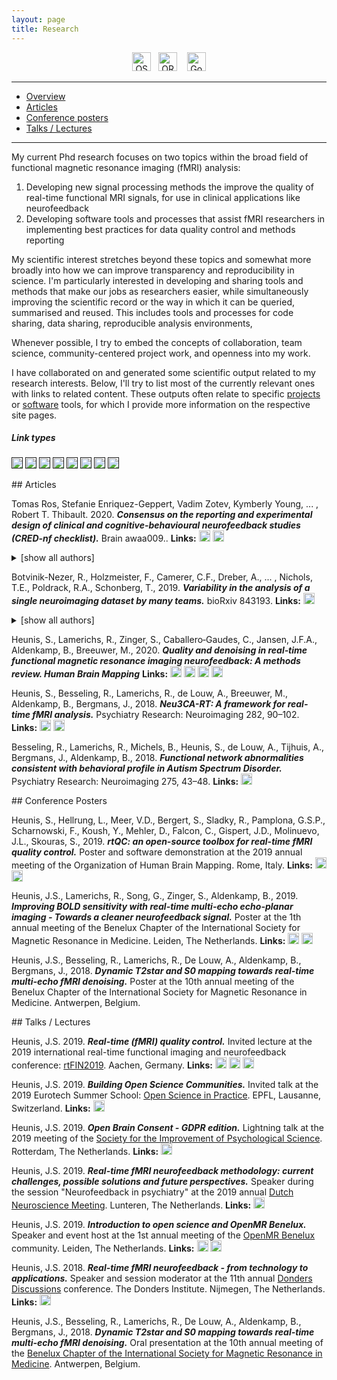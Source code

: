 ```yaml
---
layout: page
title: Research
---
```


<div align="center">
<a href="https://osf.io/mj3yt/" target="_blank"><img src="/img/osf.png" alt="OSF" height="30"></a> &nbsp;&nbsp;<a href="http://orcid.org/0000-0003-3503-9872" target="_blank"><img src="/img/orcid.png" alt="ORCID" height="30"></a> &nbsp;&nbsp; <a href="https://scholar.google.com/citations?user=4smzqdQAAAAJ&hl=en" target="_blank"><img src="/img/gscholar.jpg" alt="Google Scholar" height="30"></a>
</div>

---

- [Overview](#overview)
- [Articles](#articles)
- [Conference posters](#posters)
- [Talks / Lectures](#talks)

---
<div id='overview'></div>
My current Phd research focuses on two topics within the broad field of functional magnetic resonance imaging (fMRI) analysis:

1. Developing new signal processing methods the improve the quality of real-time functional MRI signals, for use in clinical applications like neurofeedback
2. Developing software tools and processes that assist fMRI researchers in implementing best practices for data quality control and methods reporting

My scientific interest stretches beyond these topics and somewhat more broadly into how we can improve transparency and reproducibility in science. I'm particularly interested in developing and sharing tools and methods that make our jobs as researchers easier, while simultaneously improving the scientific record or the way in which it can be queried, summarised and reused. This includes tools and processes for code sharing, data sharing, reproducible analysis environments, 

Whenever possible, I try to embed the concepts of collaboration, team science, community-centered project work, and openness into my work. 

I have collaborated on and generated some scientific output related to my research interests. Below, I'll try to list most of the currently relevant ones with links to related content. These outputs often relate to specific [projects](projects.md) or [software](software.md) tools, for which I provide more information on the respective site pages.  

##### Link types

[<img src="https://img.shields.io/badge/-Article-red" height="18px" >]()
[<img src="https://img.shields.io/badge/-Preprint-blue" height="18px">]()
[<img src="https://img.shields.io/badge/-Slides-brightgreen" height="18px">]()
[<img src="https://img.shields.io/badge/-Poster-orange" height="18px">]()
[<img src="https://img.shields.io/badge/-Video-blueviolet" height="18px" >]()
[<img src="https://img.shields.io/badge/-PDF-grey" height="18px" >]()
[<img src="https://img.shields.io/badge/-Code-yellow" height="18px" >]()
[<img src="https://img.shields.io/badge/-Twitter%20thread-00acee" height="18px" >]()

<div id='articles'></div>
## Articles

Tomas Ros, Stefanie Enriquez-Geppert, Vadim Zotev, Kymberly Young, ... , Robert T. Thibault. 2020. ***Consensus on the reporting and experimental design of clinical and cognitive-behavioural neurofeedback studies (CRED-nf checklist).*** Brain awaa009..
**Links:** [<img src="https://img.shields.io/badge/-Article-red" height="18px" >](https://doi.org/10.1093/brain/awaa009)
[<img src="https://img.shields.io/badge/-Preprint-blue" height="18px">](https://doi.org/10.31234/osf.io/nyx84)
<details>
  <summary>[show all authors]</summary>
  
Tomas Ros, Stefanie Enriquez-Geppert, Vadim Zotev, Kymberly Young, Guilherme Wood, Susan Whitfield-Gabrieli, Patrik Vuilleumier,Feng Wan, François Vialatte,  Dimitri Van De Ville, Doron Todder, Tanju Surmeli, James Sulzer, Ute Strehl, Barry Sterman, Naomi Steiner, Bettina Sorger, Surjo Soekadar,  Ranganatha  Sitaram,  Leslie  Sherlin,  Michael  Schönenberg,  Frank  Scharnowski,  Manuel Schabus,  Katya  Rubia,  Agostinho  Rosa,  Miriam  Reiners,  Jaime  Pineda,  Christian  Paret,  Alexei Ossadtchi,Andrew Nicholson, Wenya Nan, Javier Minguez, Jean-Arthur Micoulaud-Franchi, David M. A. Mehler, Michael Lührs, Joel Lubar, Fabien Lotte, David E. J. Linden, Jarrod Lewis-Peacock, Mikhail  Lebedev,  Ruth  Lanius,  Andrea  Kübler,Cornelia  Kranczioch,  Yury  Koush,  Lilian  Konicar, Simon H. Kohl, Silivia E. Kober, Manousos Klados, Camille Jeunet, Tieme Janssen, Rene J. Huster, Kerstin  Hoedlmoser,  Laurence  Hirshberg,  Stephan  Heunis,  Talma  Hendler,  Michelle  Hampson, Adrian  Guggisberg,  John  Gruzelier,Rainer  Göbel,  Nicolas  Gninenko,  Alireza  Gharabaghi,  Paul Frewen, Thomas Fovet, Thalia Fernandez, Carlos Escolano, Ann-Christine Ehlis, Renate Drechsler, R Christopher deCharms, Stefan Debener, Dirk De Ridder, Eddy Davelaar, Marco Congedo, Marc Cavazza, Rien M. H. M. Breteler, Daniel Brandeis, Jerzy Bodurka, Niels Birbaumer, Olga Bazanova, Robert Bauer, Beatrix Barth, Panagiotis Bamidis, Tibor Auer, Martijn Arns, Robert T. Thibault.
</details> 

Botvinik-Nezer, R., Holzmeister, F., Camerer, C.F., Dreber, A., ... , Nichols, T.E., Poldrack, R.A., Schonberg, T., 2019. ***Variability in the analysis of a single neuroimaging dataset by many teams.*** bioRxiv 843193.
**Links:** [<img src="https://img.shields.io/badge/-Preprint-blue" height="18px">](https://doi.org/10.1101/843193)
<details>
  <summary>[show all authors]</summary>
  
Botvinik-Nezer, R., Holzmeister, F., Camerer, C.F., Dreber, A., Huber, J., Johannesson, M., Kirchler, M., Iwanir, R., Mumford, J.A., Adcock, A., Avesani, P., Baczkowski, B., Bajracharya, A., Bakst, L., Ball, S., Barilari, M., Bault, N., Beaton, D., Beitner, J., Benoit, R., Berkers, R., Bhanji, J., Biswal, B., Bobadilla-Suarez, S., Bortolini, T., Bottenhorn, K., Bowring, A., Braem, S., Brooks, H., Brudner, E., Calderon, C., Camilleri, J., Castrellon, J., Cecchetti, L., Cieslik, E., Cole, Z., Collignon, O., Cox, R., Cunningham, W., Czoschke, S., Dadi, K., Davis, C., Luca, A.D., Delgado, M., Demetriou, L., Dennison, J., Di, X., Dickie, E., Dobryakova, E., Donnat, C., Dukart, J., Duncan, N.W., Durnez, J., Eed, A., Eickhoff, S., Erhart, A., Fontanesi, L., Fricke, G.M., Galvan, A., Gau, R., Genon, S., Glatard, T., Glerean, E., Goeman, J., Golowin, S., González-García, C., Gorgolewski, K., Grady, C., Green, M., Moreira, J.G., Guest, O., Hakimi, S., Hamilton, J.P., Hancock, R., Handjaras, G., Harry, B., Hawco, C., Herholz, P., Herman, G., Heunis, S., Hoffstaedter, F., Hogeveen, J., Holmes, S., Hu, C.-P., Huettel, S., Hughes, M., Iacovella, V., Iordan, A., Isager, P., Isik, A.I., Jahn, A., Johnson, M., Johnstone, T., Joseph, M., Juliano, A., Kable, J., Kassinopoulos, M., Koba, C., Kong, X.-Z., Koscik, T., Kucukboyaci, N.E., Kuhl, B., Kupek, S., Laird, A., Lamm, C., Langner, R., Lauharatanahirun, N., Lee, H., Lee, S., Leemans, A., Leo, A., Lesage, E., Li, F., Li, M., Lim, P.C., Lintz, E., Liphardt, S., Vermeer, A.L., Love, B., Mack, M., Malpica, N., Marins, T., Maumet, C., McDonald, K., McGuire, J., Melero, H., Leal, A.M., Meyer, B., Meyer, K., Mihai, P., Mitsis, G., Moll, J., Nielson, D., Nilsonne, G., Notter, M., Olivetti, E., Onicas, A., Papale, P., Patil, K., Peelle, J.E., Pérez, A., Pischedda, D., Poline, J.-B., Prystauka, Y., Ray, S., Reuter-Lorenz, P., Reynolds, R., Ricciardi, E., Rieck, J., Rodriguez-Thompson, A., Romyn, A., Salo, T., Samanez-Larkin, G., Sanz-Morales, E., Schlichting, M., Schultz, D., Shen, Q., Sheridan, M., Shiguang, F., Silvers, J., Skagerlund, K., Smith, A., Smith, D., Sokol-Hessner, P., Steinkamp, S., Tashjian, S., Thirion, B., Thorp, J., Tinghög, G., Tisdall, L., Tompson, S., Toro-Serey, C., Torre, J., Tozzi, L., Truong, V., Turella, L., Veer, A.E. van’t, Verguts, T., Vettel, J., Vijayarajah, S., Vo, K., Wall, M., Weeda, W.D., Weis, S., White, D., Wisniewski, D., Xifra-Porxas, A., Yearling, E., Yoon, S., Yuan, R., Yuen, K., Zhang, L., Zhang, X., Zosky, J., Nichols, T.E., Poldrack, R.A., Schonberg, T.
</details> 

Heunis, S., Lamerichs, R., Zinger, S., Caballero‐Gaudes, C., Jansen, J.F.A., Aldenkamp, B., Breeuwer, M., 2020. ***Quality and denoising in real‐time functional magnetic resonance imaging neurofeedback: A methods review. Human Brain Mapping***
**Links:** [<img src="https://img.shields.io/badge/-Article-red" height="18px" >](https://doi.org/10.1002/hbm.25010)
[<img src="https://img.shields.io/badge/-Preprint-blue" height="18px">](https://doi.org/10.31219/osf.io/xubhq)
[<img src="https://img.shields.io/badge/-Code-yellow" height="18px" >](https://github.com/jsheunis/quality-and-denoising-in-rtfmri-nf)
[<img src="https://img.shields.io/badge/-Twitter%20thread-00acee" height="18px" >](https://twitter.com/fmrwhy/status/1121074132681142272?s=20)


Heunis, S., Besseling, R., Lamerichs, R., de Louw, A., Breeuwer, M., Aldenkamp, B., Bergmans, J., 2018. ***Neu3CA-RT: A framework for real-time fMRI analysis.*** Psychiatry Research: Neuroimaging 282, 90–102.
**Links:** [<img src="https://img.shields.io/badge/-Article-red" height="18px">](https://doi.org/10.1016/j.pscychresns.2018.09.008)
[<img src="https://img.shields.io/badge/-Code-yellow" height="18px" >](https://github.com/jsheunis/Neu3CA-RT)


Besseling, R., Lamerichs, R., Michels, B., Heunis, S., de Louw, A., Tijhuis, A., Bergmans, J., Aldenkamp, B., 2018. ***Functional network abnormalities consistent with behavioral profile in Autism Spectrum Disorder.*** Psychiatry Research: Neuroimaging 275, 43–48. 
**Links:** [<img src="https://img.shields.io/badge/-Article-red" height="18px">](https://doi.org/10.1016/j.pscychresns.2018.02.006)

<div id='posters'></div>
## Conference Posters

Heunis, S., Hellrung, L., Meer, V.D., Bergert, S., Sladky, R., Pamplona, G.S.P., Scharnowski, F., Koush, Y., Mehler, D., Falcon, C., Gispert, J.D., Molinuevo, J.L., Skouras, S., 2019. ***rtQC: an open-source toolbox for real-time fMRI quality control.***  Poster and software demonstration at the 2019 annual meeting of the Organization of Human Brain Mapping. Rome, Italy.
**Links:** [<img src="https://img.shields.io/badge/-Poster-orange" height="18px">](https://doi.org/10.5281/zenodo.3239084)
[<img src="https://img.shields.io/badge/-Code-yellow" height="18px" >](https://github.com/rtQC-group/rtQC)


Heunis, J.S., Lamerichs, R., Song, G., Zinger, S., Aldenkamp, B., 2019. ***Improving BOLD sensitivity with real-time multi-echo echo-planar imaging - Towards a cleaner neurofeedback signal.*** Poster at the 1th annual meeting of the  Benelux Chapter of the International Society for Magnetic Resonance in Medicine. Leiden, The Netherlands.
**Links:** [<img src="https://img.shields.io/badge/-Poster-orange" height="18px">](https://doi.org/10.5281/zenodo.2553256)
[<img src="https://img.shields.io/badge/-Code-yellow" height="18px" >](https://github.com/jsheunis/rtme-fMRI-ISMRMb-2019)

Heunis, J.S., Besseling, R., Lamerichs, R., De Louw, A., Aldenkamp, B., Bergmans, J., 2018. ***Dynamic T2star and S0 mapping towards real-time multi-echo fMRI denoising.*** Poster at the 10th annual meeting of the Benelux Chapter of the International Society for Magnetic Resonance in Medicine. Antwerpen, Belgium.


<div id='talks'></div>
## Talks / Lectures

Heunis, J.S. 2019. ***Real-time (fMRI) quality control.*** Invited lecture at the 2019 international real-time functional imaging and neurofeedback conference: [rtFIN2019](https://www.rtfin2019.org/107020). Aachen, Germany.
**Links:** [<img src="https://img.shields.io/badge/-Video-blueviolet" height="18px" >](https://server12.np.unimaas.nl/mhens_newsletters/2020/Lectures%20RT-Fin/Vortrag%20Heunis.mp4)
[<img src="https://img.shields.io/badge/-Slides-brightgreen" height="18px" >](https://docs.google.com/presentation/d/1Vy8JhpivHKf9vzc5j_aW1sqCo5MH5ya6eEwuLX2Qg-4/edit#slide=id.g6bf6431053_0_10)
[<img src="https://img.shields.io/badge/-Twitter%20thread-00acee" height="18px" >](https://twitter.com/fmrwhy/status/1204002413587390470?s=20)


Heunis, J.S. 2019. ***Building Open Science Communities.*** Invited talk at the 2019 Eurotech Summer School: [Open Science in Practice](http://osip2019.epfl.ch/). EPFL, Lausanne, Switzerland.
**Links:** [<img src="https://img.shields.io/badge/-Slides-brightgreen" height="18px" >](https://docs.google.com/presentation/d/1-7x7tU-y-IUZVZzN-SBX0pI9qbsTGfLvKIsTmolJhro/edit#slide=id.p)


Heunis, J.S. 2019. ***Open Brain Consent - GDPR edition.*** Lightning talk at the 2019 meeting of the [Society for the Improvement of Psychological Science](https://www.improvingpsych.org/SIPS2019/). Rotterdam, The Netherlands.
**Links:** [<img src="https://img.shields.io/badge/-Slides-brightgreen" height="18px">](https://docs.google.com/presentation/d/1XEAebPfLFXb2hC2KeQs-mPopUC78Ar4BZ8ZF0h6nhjc/edit#slide=id.p)


Heunis, J.S. 2019. ***Real-time fMRI neurofeedback methodology: current challenges, possible solutions and future perspectives.*** Speaker during the session "Neurofeedback in psychiatry" at the 2019 annual [Dutch Neuroscience Meeting](https://dnm19.azuleon.org/). Lunteren, The Netherlands.
**Links:** [<img src="https://img.shields.io/badge/-Slides-brightgreen" height="18px">](https://osf.io/n8j4m/)


Heunis, J.S. 2019. ***Introduction to open science and OpenMR Benelux.*** Speaker and event host at the 1st annual meeting of the [OpenMR Benelux](https://openmrbenelux.github.io/) community. Leiden, The Netherlands.
**Links:** [<img src="https://img.shields.io/badge/-Slides-brightgreen" height="18px">](https://osf.io/4eqfb/)
[<img src="https://img.shields.io/badge/-Video-blueviolet" height="18px" >](https://weblectures.leidenuniv.nl/Mediasite/Play/ce9622b04be54d45809270964b22a6e41d)

Heunis, J.S. 2018. ***Real-time fMRI neurofeedback - from technology to applications.*** Speaker and session moderator at the 11th annual [Donders Discussions](https://www.ru.nl/dondersdiscussions/) conference. The Donders Institute. Nijmegen, The Netherlands.
**Links:** [<img src="https://img.shields.io/badge/-Slides-brightgreen" height="18px">](https://osf.io/rn43c/)

Heunis, J.S., Besseling, R., Lamerichs, R., De Louw, A., Aldenkamp, B., Bergmans, J., 2018. ***Dynamic T2star and S0 mapping towards real-time multi-echo fMRI denoising.*** Oral presentation at the 10th annual meeting of the [Benelux Chapter of the International Society for Magnetic Resonance in Medicine](https://www.ismrm-benelux.org/). Antwerpen, Belgium.